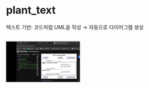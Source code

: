# plant_text
텍스트 기반: 코드처럼 UML을 작성 → 자동으로 다이어그램 생성
## <img width = "40%" src= "https://github.com/buskingsue/plant_text/blob/main/plantText1.png"> 
